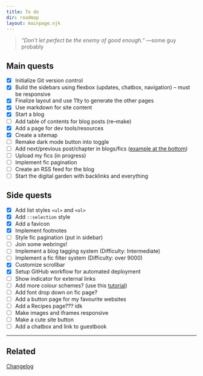 ```yaml
---
title: To do
dir: roadmap
layout: mainpage.njk
---
```


> _“Don’t let perfect be the enemy of good enough.”_ —some guy probably

## Main quests

- [x] Initialize Git version control
- [x] Build the sidebars using flexbox (updates, chatbox, navigation) – must be responsive
- [x] Finalize layout and use 11ty to generate the other pages
- [x] Use markdown for site content
- [x] Start a blog
- [ ] Add table of contents for blog posts (re–make)
- [x] Add a page for dev tools/resources
- [x] Create a sitemap
- [ ] Remake dark mode button into toggle
- [ ] Add next/previous post/chapter in blogs/fics ([example at the bottom](https://hugo-terminal.vercel.app/posts/markdown-syntax))
- [ ] Upload my fics (in progress)
- [ ] Implement fic pagination
- [ ] Create an RSS feed for the blog
- [ ] Start the digital garden with backlinks and everything

## Side quests

- [x] Add list styles `<ul>` and `<ol>`
- [x] Add `::selection` style
- [x] Add a favicon
- [x] Implement footnotes
- [ ] Style fic pagination (put in sidebar)
- [ ] Join some webrings!
- [ ] Implement a blog tagging system (Difficulty: Intermediate)
- [ ] Implement a fic filter system (Difficulty: over 9000)
- [x] Customize scrollbar
- [x] Setup GitHub workflow for automated deployment
- [ ] Show indicator for external links
- [ ] Add more colour schemes? (use this [tutorial](https://lukelowrey.com/css-variable-theme-switcher/))
- [ ] Add font drop down on fic page?
- [ ] Add a button page for my favourite websites
- [ ] Add a Recipes page??? idk
- [ ] Make images and iframes responsive
- [ ] Make a cute site button
- [ ] Add a chatbox and link to guestbook

---

## Related

[Changelog](/changelog)
